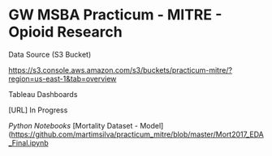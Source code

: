 # GW MSBA Practicum - MITRE - Opioid Research

Data Source (S3 Bucket)

https://s3.console.aws.amazon.com/s3/buckets/practicum-mitre/?region=us-east-1&tab=overview

Tableau Dashboards

[URL] In Progress

*Python Notebooks*
[Mortality Dataset - Model](https://github.com/martimsilva/practicum_mitre/blob/master/Mort2017_EDA_Final.ipynb

